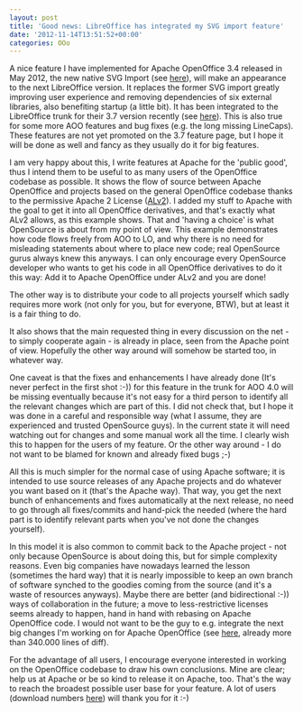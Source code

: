 ```yaml
---
layout: post
title: 'Good news: LibreOffice has integrated my SVG import feature'
date: '2012-11-14T13:51:52+00:00'
categories: OOo
---
```

<p>A nice feature I have implemented for Apache OpenOffice 3.4 released in May 2012, the new native SVG Import (see <a href="https://blogs.apache.org/OOo/entry/native_svg_support_for_apache" title="here">here</a>), will make an appearance to the next LibreOffice version.  It replaces the former SVG import greatly improving user experience and
 removing dependencies of six external libraries, also benefiting 
startup (a little bit). It has been integrated to the LibreOffice trunk for their 3.7 version recently (see <a title="here" href="http://cgit.freedesktop.org/libreoffice/core/commit/?id=44cfc7cb6533d827fd2d6e586d92c61d7d7f7a70">here</a>). This is also true for some more AOO features and bug fixes (e.g. the long missing LineCaps). These features are not yet promoted on the 3.7 feature page, but I hope it will be done as well and fancy as they usually do it for big features.<br /></p> 
  <p>I am very happy about this, I write features at Apache for the 'public good', thus I intend them to be useful to as many users of the OpenOffice codebase as possible. It shows the flow of source between Apache OpenOffice and projects based on the general OpenOffice codebase thanks to the permissive Apache 2 License (<a href="http://www.apache.org/licenses/LICENSE-2.0.html" title="ALv2">ALv2</a>). I added my stuff to Apache with the goal to get it into all OpenOffice derivatives, and that's exactly what ALv2 allows, as this example shows. That and 'having a choice' is what OpenSource is about from my point of view. This example demonstrates how code flows freely from AOO
      to LO, and why there is no need for misleading statements about
      where to place new code; real OpenSource gurus always knew this
      anyways. I can only encourage every OpenSource developer who wants to get his code in all OpenOffice derivatives to do it this way: Add it to Apache OpenOffice under ALv2 and you are done!</p> 
  <p>The other way is to distribute your code to all projects yourself which sadly requires more work (not only for you, but for everyone, BTW), but at least it is a fair thing to do.<br /></p> 
  <p>It also shows that the main requested thing in every discussion on the net - to simply cooperate again - is already in place, seen from the Apache point of view. Hopefully the other way around will somehow be started too, in whatever way.</p> 
  <p>One caveat is that the fixes and enhancements I have already done (It's never perfect in the first shot :-)) for this feature in the trunk for AOO 4.0 will be missing eventually because it's not easy for a third person to identify all the relevant changes which are part of this. I did not check that, but I hope it was done in a careful and responsible way (what I assume, they are experienced and trusted OpenSource guys). In the current state it will need watching out for changes and some manual work all the time. I clearly wish this to happen for the users of my feature. Or the other way around - I do not want to be blamed for known and already fixed bugs ;-)<br /></p> 
  <p>All this is much simpler for the normal case of using Apache software; it is intended to use source releases of any Apache projects and do whatever you want based on it (that's the Apache way). That way, you get the next bunch of enhancements and fixes automatically at the next release, no need to go through all fixes/commits and hand-pick the needed (where the hard part is to identify relevant parts when you've not done the changes yourself).</p> 
  <p>In this model it is also common to commit back to the Apache project - not only because OpenSource is about doing this, but for simple complexity reasons. Even big companies have nowadays learned the lesson (sometimes the hard way) that it is nearly impossible to keep an own branch of software synched to the goodies coming from the source (and it's a waste of resources anyways). Maybe there are better (and bidirectional :-)) ways of collaboration in the future; a move to less-restrictive licenses seems already to happen, hand in hand with rebasing on Apache OpenOffice code. I would not want to be the guy to e.g. integrate the next big changes I'm working on for Apache OpenOffice (see <a title="here" href="http://wiki.openoffice.org/wiki/Aw080_documentation">here</a>, already more than 340.000 lines of diff).<br /></p> 
  <p>For the advantage of all users, I encourage everyone interested in working on the OpenOffice codebase to draw his own conclusions. Mine are clear; help us at Apache or be so kind to release it on Apache, too. That's the way to reach the broadest possible user base for your feature. A lot of users (download numbers <a title="here" href="http://www.openoffice.org/stats/downloads.html">here</a>) will thank you for it :-)<br /></p>
